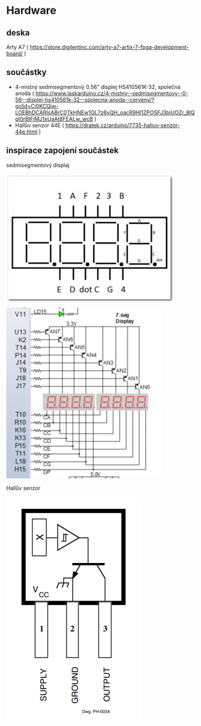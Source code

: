 # Hardware

## deska

Arty A7 ( https://store.digilentinc.com/arty-a7-artix-7-fpga-development-board/ )

## součástky

- 4-místný sedmisegmentový 0.56" displej HS410561K-32, společná anoda ( https://www.laskarduino.cz/4-mistny--sedmisegmentovy--0-56--displej-hs410561k-32--spolecna-anoda--cerveny/?gclid=Cj0KCQjw-LOEBhDCARIsABrC0TkHNEw1GL7z6yQH_oacR9Hl1ZPOSFJ3biUOZr_8lQqI0rBIFiMJ1xUaAt8FEALw_wcB )
- Hallův senzor 44E ( https://dratek.cz/arduino/7735-halluv-senzor-44e.html )

## inspirace zapojení součástek

sedmisegmentový displaj

![7seg pins](Images/7seg.png)

![7seg zapojení](Images/7seg-inspirace.png)

Hallův senzor

![Hall zapojení](Images/hall.png)